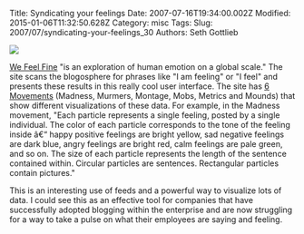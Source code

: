 Title: Syndicating your feelings
Date: 2007-07-16T19:34:00.002Z
Modified: 2015-01-06T11:32:50.628Z
Category: misc
Tags: 
Slug: 2007/07/syndicating-your-feelings_30
Authors: Seth Gottlieb

![](http://wefeelfine.org/common/movements/madness.jpg)  
  
[We Feel Fine](http://wefeelfine.org/index.html) "is an exploration of human emotion on a global scale."  The site scans the blogosphere for phrases like "I am feeling" or "I feel" and presents these results in this really cool user interface. The site has [6 Movements](http://wefeelfine.org/movements.html) (Madness, Murmers, Montage, Mobs, Metrics and Mounds) that show different visualizations of these data.  For example, in the Madness movement, "Each particle represents a single feeling, posted by a single individual. The color of each particle corresponds to the tone of the feeling inside â€“ happy positive feelings are bright yellow, sad negative feelings are dark blue, angry feelings are bright red, calm feelings are pale green, and so on. The size of each particle represents the length of the sentence contained within. Circular particles are sentences. Rectangular particles contain pictures."   
  
This is an interesting use of feeds and a powerful way to visualize lots of data.  I could see this as an effective tool for companies that have successfully adopted blogging within the enterprise and are now struggling for a way to take a pulse on what their employees are saying and feeling.
